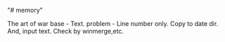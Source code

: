 "# memory" 

The art of war
	base - Text.
	problem - Line number only. Copy to date dir. And, input text. Check by winmerge,etc.